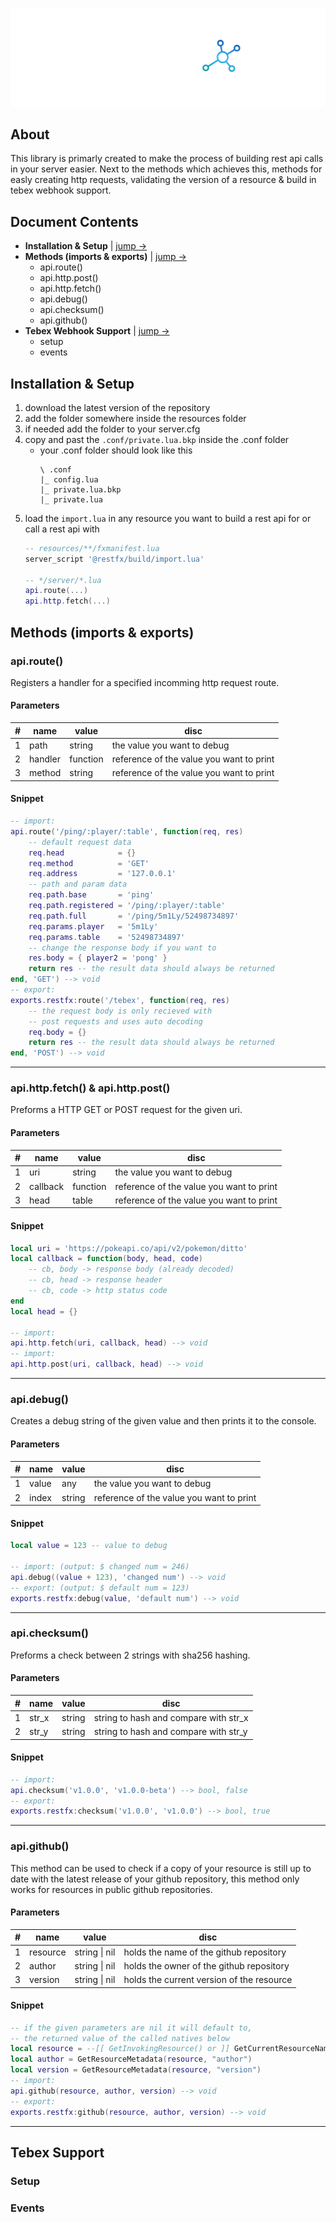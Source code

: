 ![restfx logo](img/restfx_banner_trans.png)

## About
This library is primarly created to make the process of building rest api calls in your server easier. Next to the methods which achieves this, methods for easly creating http requests, validating the version of a resource & build in tebex webhook support.

## Document Contents
- **Installation & Setup** | [jump ->](https://github.com/5m1Ly/restfx#installation--setup)
- **Methods (imports & exports)** | [jump ->](https://github.com/5m1Ly/restfx#methods-imports--exports)
	- api.route()
	- api.http.post()
	- api.http.fetch()
	- api.debug()
	- api.checksum()
	- api.github()
- **Tebex Webhook Support** | [jump ->](https://github.com/5m1Ly/restfx#tebex-support)
	- setup
	- events

## Installation & Setup
1. download the latest version of the repository
1. add the folder somewhere inside the resources folder
1. if needed add the folder to your server.cfg
1. copy and past the `.conf/private.lua.bkp` inside the .conf folder
    - your .conf folder should look like this
	  ```
	  \ .conf
	  |_ config.lua
	  |_ private.lua.bkp
	  |_ private.lua
	  ```
1. load the `import.lua` in any resource you want to build a rest api for or call a rest api with
	```lua
	-- resources/**/fxmanifest.lua
	server_script '@restfx/build/import.lua'

	-- */server/*.lua
	api.route(...)
	api.http.fetch(...)
	```
## Methods (imports & exports)

### **api.route()**
Registers a handler for a specified incomming http request route.

#### **Parameters**
| # | name     | value    | disc                                     |
|---|----------|----------|------------------------------------------|
| 1 | path     | string   | the value you want to debug              |
| 2 | handler  | function | reference of the value you want to print |
| 3 | method   | string   | reference of the value you want to print |

#### **Snippet**
```lua
-- import:
api.route('/ping/:player/:table', function(req, res)
    -- default request data
    req.head            = {}
    req.method          = 'GET'
    req.address         = '127.0.0.1'
    -- path and param data
    req.path.base       = 'ping'
    req.path.registered = '/ping/:player/:table'
    req.path.full       = '/ping/5m1Ly/52498734897'
    req.params.player   = '5m1Ly'
    req.params.table    = '52498734897'
    -- change the response body if you want to
    res.body = { player2 = 'pong' }
    return res -- the result data should always be returned
end, 'GET') --> void
-- export:
exports.restfx:route('/tebex', function(req, res)
    -- the request body is only recieved with
    -- post requests and uses auto decoding
    req.body = {}
    return res -- the result data should always be returned
end, 'POST') --> void
```
---
### **api.http.fetch() & api.http.post()**
Preforms a HTTP GET or POST request for the given uri.

#### **Parameters**
| # | name     | value    | disc                                     |
|---|----------|----------|------------------------------------------|
| 1 | uri      | string   | the value you want to debug              |
| 2 | callback | function | reference of the value you want to print |
| 3 | head     | table    | reference of the value you want to print |

#### **Snippet**
```lua
local uri = 'https://pokeapi.co/api/v2/pokemon/ditto'
local callback = function(body, head, code)
	-- cb, body -> response body (already decoded)
	-- cb, head -> response header
	-- cb, code -> http status code
end
local head = {}

-- import:
api.http.fetch(uri, callback, head) --> void
-- import:
api.http.post(uri, callback, head) --> void
```
---
### **api.debug()**
Creates a debug string of the given value and then prints it to the console.

#### **Parameters**
| # | name     | value  | disc                                     |
|---|----------|--------|------------------------------------------|
| 1 | value    | any    | the value you want to debug              |
| 2 | index    | string | reference of the value you want to print |

#### **Snippet**
```lua
local value = 123 -- value to debug

-- import: (output: $ changed num = 246)
api.debug((value + 123), 'changed num') --> void
-- export: (output: $ default num = 123)
exports.restfx:debug(value, 'default num') --> void
```
---
### **api.checksum()**
Preforms a check between 2 strings with sha256 hashing.

#### **Parameters**
| # | name     | value  | disc                                  |
|---|----------|--------|---------------------------------------|
| 1 | str_x    | string | string to hash and compare with str_x |
| 2 | str_y    | string | string to hash and compare with str_y |

#### **Snippet**
```lua
-- import:
api.checksum('v1.0.0', 'v1.0.0-beta') --> bool, false
-- export:
exports.restfx:checksum('v1.0.0', 'v1.0.0') --> bool, true
```
---
### **api.github()**
This method can be used to check if a copy of your resource is still up to date with the latest release of your github repository, this method only works for resources in public github repositories.

#### **Parameters**
| # | name     | value         | disc                                      |
|---|----------|---------------|-------------------------------------------|
| 1 | resource | string \| nil | holds the name of the github repository   |
| 2 | author   | string \| nil | holds the owner of the github repository  |
| 3 | version  | string \| nil | holds the current version of the resource |

#### **Snippet**
```lua
-- if the given parameters are nil it will default to,
-- the returned value of the called natives below
local resource = --[[ GetInvokingResource() or ]] GetCurrentResourceName()
local author = GetResourceMetadata(resource, "author")
local version = GetResourceMetadata(resource, "version")
-- import:
api.github(resource, author, version) --> void
-- export:
exports.restfx:github(resource, author, version) --> void
```
---
## Tebex Support

### Setup

### Events